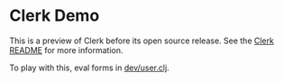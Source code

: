 # Clerk Demo

This is a preview of Clerk before its open source release. See the
[Clerk README](https://nextjournal.com/mk/clerk-preview) for more information.

To play with this, eval forms in [dev/user.clj](dev/user.clj).
